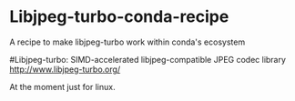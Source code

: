 # Libjpeg-turbo-conda-recipe
A recipe to make libjpeg-turbo work within conda's ecosystem

#Libjpeg-turbo: SIMD-accelerated libjpeg-compatible JPEG codec library
http://www.libjpeg-turbo.org/  


At the moment just for linux.




